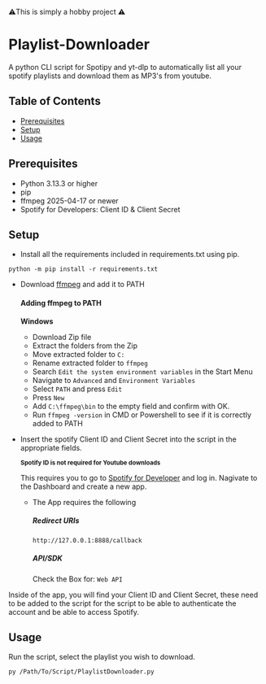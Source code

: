 ⚠️This is simply a hobby project ⚠️

# Playlist-Downloader
A python CLI script for Spotipy and yt-dlp to automatically list all your spotify playlists and download them as MP3's from youtube.

## Table of Contents
- [Prerequisites](#Prerequisites)
- [Setup](#Setup)
- [Usage](#Usage)

## Prerequisites

- Python 3.13.3 or higher
- pip
- ffmpeg 2025-04-17 or newer
- Spotify for Developers: Client ID & Client Secret

## Setup

- Install all the requirements included in requirements.txt using pip.
```
python -m pip install -r requirements.txt
```
- Download [ffmpeg](https://ffmpeg.org/download.html) and add it to PATH

  #### Adding ffmpeg to PATH
  **Windows**
  - Download Zip file
  - Extract the folders from the Zip
  - Move extracted folder to ``C:``
  - Rename extracted folder to ``ffmpeg``
  - Search ``Edit the system environment variables`` in the Start Menu
  - Navigate to ``Advanced`` and ``Environment Variables``
  - Select ``PATH`` and press ``Edit``
  - Press ``New``
  - Add ``C:\ffmpeg\bin`` to the empty field and confirm with OK.
  - Run ``ffmpeg -version`` in CMD or Powershell to see if it is correctly added to PATH

- Insert the spotify Client ID and Client Secret into the script in the appropriate fields.

  <sub> **Spotify ID is not required for Youtube downloads** </sub>
    
  This requires you to go to [Spotify for Developer](https://developer.spotify.com) and log in.
  Nagivate to the Dashboard and create a new app. 
    - The App requires the following
      ##### Redirect URIs
      ``http://127.0.0.1:8888/callback``
      ##### API/SDK
      Check the Box for: ``Web API``
      
Inside of the app, you will find your Client ID and Client Secret, these need to be added to the script for the script to be able to authenticate the account and be able to access Spotify.
## Usage

Run the script, select the playlist you wish to download.
```
py /Path/To/Script/PlaylistDownloader.py
```

